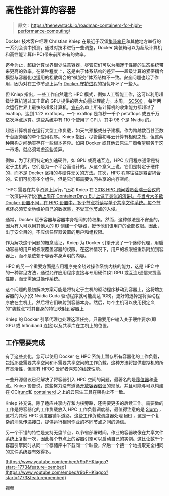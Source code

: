 # 高性能计算的容器

> 原文：<https://thenewstack.io/roadmap-containers-for-high-performance-computing/>

Docker 技术客户经理 Christian Kniep 在最近于汉堡[集装箱日](https://containerdays.io/)和其他地方举行的一系列会谈中预测，通过对技术进行一些调整，Docker 集装箱可以为超级计算机和高性能计算(HPC)带来前所未有的效率。

迄今为止，超级计算世界很少注意容器，尽管它们可以为痴迷于性能的生态系统带来更高的效率。在某种程度上，这是由于体系结构的差异——超级计算的紧密耦合模型与容器化也适用的松散耦合的“微服务”体系结构不一致。安全问题也起了作用，因为对在工作节点上运行 [Docker 守护进程](https://thenewstack.io/red-hat-buildah-provides-a-way-to-build-containers-without-the-docker-daemon/)的担忧吓坏了一些人。

但 Kniep 指出，一些工作自然适合 HPC 模式，例如人工智能工作，这可以利用超级计算机通过其丰富的 GPU 提供的强大向量处理能力。本周， [SC500](https://www.top500.org) ，每年两次运行世界上最快的超级计算机，[宣布](https://www.top500.org/news/us-regains-top500-crown-with-summit-supercomputer-sierra-grabs-number-three-spot/)名单上所有计算机的收集能力都超过了 exaflop，达到 1.22 exaflops。一个 exaflop 是每秒一千个 petaflops 或五千万亿次浮点运算。这些系统中有 110 个使用了 GPU，其中 98 个是 Nvidia 的。

超级计算机旨在运行大型工作负载，如天气预报或分子建模，作为跨越数百甚至数千台服务器的单个应用程序。Kniep 指出，尽管最初与云计算有相似之处，但这两种架构之间确实存在一些根本差异。如果 Docker 或其他云原生厂商希望服务于这一市场，就必须考虑这些差异。

例如，为了利用特定的加速硬件，如 GPU 或高速互连，HPC 应用程序通常是特定于主机的，它们是为一个平台而设计的。从这个意义上说，它们是特定于硬件的，而不是 Docker 坚持的与硬件无关的方法。其次，HPC 程序往往是紧密耦合的。它们可能有多个组件，但是它们都需要访问共享的内存空间。

“HPC 需要在共享资源上运行，”正如 Kniep 在 [2018 HPC 顾问委员会瑞士会议](http://www.hpcadvisorycouncil.com/events/2018/swiss-workshop/index.php)的一次演讲中所说[(他上周在 ContainerDays EU 上做了类似的演讲)。与当今大多数 Docker 设置不同，在 HPC 设置中，多个节点将读写单个共享文件系统。每个节点还必须安全地维护自己的数据集，不受其他节点的入侵。](https://www.youtube.com/watch?v=r9bPHKiagco&list=WL&index=2&t=1773s)

通常，Docker 赋予容器与容器本身相同的特权集。然而，这种做法是不安全的，因为有人可以用其他人的 ID 创建一个容器，授予他们该用户的全部权限。因此，出于安全目的，不应信任容器设置的用户和组权限。

作为解决这个问题的概念验证，Kniep 为 Docker 引擎开发了一个迷你代理，用启动容器的用户的权限覆盖容器的权限。在这种情况下，用户的权限被重新附加到容器上，而不是依赖于容器本身声明的内容。

HPC 的另一个重要方面是应用程序完全绕过操作系统内核的能力，这是 HPC 中的一种常见方法，通过允许应用程序直接与专用硬件(如 GPU 或互连)通信来提高性能，而无需通过操作系统。

这个问题的最初解决方案可能是将特定于主机的驱动程序移动到容器上，这将增加容器的大小(仅 Nvidia Cuda 驱动程序就可能高达 1GB)。更好的选择是将驱动程序放在主机上，然后将它们映射到容器本身。然后，每个主机可以使用预定义的“装载点”将其自身的特征映射到容器上

Kniep 的 Docker 引擎代理也处理这项任务，只需要用户输入关于硬件要求(即 GPU 或 Infiniband 连接)以及共享库在主机上的位置。

## 工作需要完成

有了这些变化，您可以使用 Docker 在 HPC 系统上暂存所有容器化的工作负载，包括那些需要共享空间和不需要共享空间的工作负载。这种方法将提供虚拟机的所有灵活性，但具有 HPOC 爱好者喜欢的线速性能。

一些开源倡议已经解决了将容器引入 HPC 空间的问题，最著名的是[移位器](https://github.com/NERSC/shifter)和[奇点](http://singularity.lbl.gov/)。Kniep 警告说，这些努力没有遵循[开放容器倡议](https://www.opencontainers.org/)的规范，并且可能与可以构建在 OCI[runc](https://github.com/opencontainers/runc)和 [containerd](https://containerd.io/) 之上的云原生工具在架构上不一致。

Kniep 补充说，除了适应共享内存和内核旁路，还需要更多的后续工作。需要做的工作是将容器化的工作负载放入 HPC 工作负载调度器，最值得注意的是 [Slurm](https://www.hpc.cam.ac.uk/using-clusters/running-jobs) ，这将为其他 HPC 调度器铺平道路。这些工作负载调度器处理 [MPI](http://mpitutorial.com/tutorials/mpi-introduction/) ，这是一个复杂的消息传递接口，提供运行相同作业的不同节点之间的通信。

另一个不错的特性是支持无盘节点，以节省部署时间。作业的容器映像在共享文件系统上复制一次，因此每个节点上的容器引擎可以启动自己的实例。这比让数千个容器引擎同时从同一个存储库中下载同一个映像，然后一个接一个地提取完全相同的文件系统要有效得多。

[https://www.youtube.com/embed/r9bPHKiagco?start=1773&feature=oembed](https://www.youtube.com/embed/r9bPHKiagco?start=1773&feature=oembed)

视频

<svg xmlns:xlink="http://www.w3.org/1999/xlink" viewBox="0 0 68 31" version="1.1"><title>Group</title> <desc>Created with Sketch.</desc></svg>